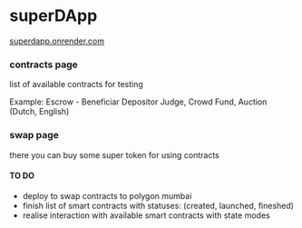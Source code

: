 # superDApp

[superdapp.onrender.com](https://superdapp.onrender.com/)

### contracts page

list of available contracts for testing

Example: Escrow - Beneficiar Depositor Judge, Crowd Fund, Auction (Dutch, English)

### swap page

there you can buy some super token for using contracts

#### TO DO

- deploy to swap contracts to polygon mumbai
- finish list of smart contracts with statuses: (created, launched, fineshed)
- realise interaction with available smart contracts with state modes
